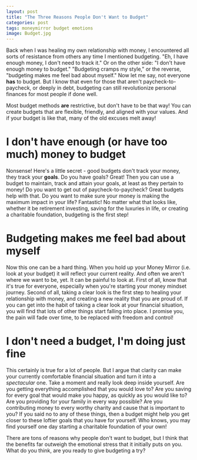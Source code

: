 ```yaml
---
layout: post
title: "The Three Reasons People Don't Want to Budget"
categories: post
tags: moneymirror budget emotions 
image: Budget.jpg
---
```

Back when I was healing my own relationship with money, I encountered all sorts of resistance from others any time I mentioned budgeting. "Eh, I have enough money, I don't need to track it." Or on the other side: "I don't have enough money to budget." "Budgeting cramps my style," or the reverse, "budgeting makes me feel bad about myself." Now let me say, not everyone **has** to budget. But I know that even for those that aren't paycheck-to-paycheck, or deeply in debt, budgeting can still revolutionize personal finances for most people if done well.

<!--more-->

Most budget methods **are** restrictive, but don't have to be that way! You can create budgets that are flexible, friendly, and aligned with your values. And if your budget is like that, many of the old excuses melt away!

# I don't have enough (or have too much) money to budget
Nonsense! Here's a little secret - good budgets don't track your money, they track your **goals**. Do you have goals? Great! Then you can use a budget to maintain, track and attain your goals, at least as they pertain to money! Do you want to get out of paycheck-to-paycheck? Great budgets help with that. Do you want to make sure your money is making the maximum impact in your life? Fantastic! No matter what that looks like, whether it be retirement investing, saving for the luxuries in life, or creating a charitable foundation, budgeting is the first step!

# Budgeting makes me feel bad about myself
Now this one can be a hard thing. When you hold up your Money Mirror (i.e. look at your budget) it will reflect your current reality. And often we aren't where we want to be, yet. It can be painful to look at. First of all, know that it's true for everyone, especially when you're starting your money mindset journey. Second of all, taking a clear look is the first step to healing your relationship with money, and creating a new reality that you are proud of. If you can get into the habit of taking a clear look at your financial situation, you will find that lots of other things start falling into place. I promise you, the pain will fade over time, to be replaced with freedom and control!

# I don't need a budget, I'm doing just fine
This certainly is true for a lot of people. But I argue that clarity can make your currently comfortable financial situation and turn it into a *spectacular* one. Take a moment and really look deep inside yourself. Are you getting everything accomplished that you would love to? Are you saving for every goal that would make you happy, as quickly as you would like to? Are you providing for your family in every way possible? Are you contributing money to every worthy charity and cause that is important to you? If you said no to any of these things, then a budget might help you get closer to these loftier goals that you have for yourself. Who knows, you may find yourself one day starting a charitable foundation of your own!

There are tons of reasons why people don't want to budget, but I think that the benefits far outweigh the emotional stress that it initially puts on you. What do you think, are you ready to give budgeting a try?